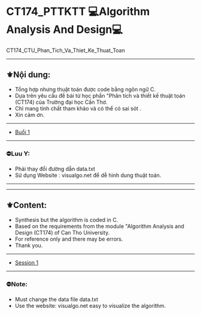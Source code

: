 # CT174_PTTKTT                                                 💻Algorithm Analysis And Design💻
CT174_CTU_Phan_Tich_Va_Thiet_Ke_Thuat_Toan

---
## ⚜️Nội dung:
- Tổng hợp nhưng thuật toán được code bằng ngôn ngữ C.
- Dựa trên yêu cầu đề bài từ học phần "Phân tích và thiết kế thuật toán (CT174) của Trường đại học Cần Thơ.
- Chỉ mang tính chất tham khảo và có thể có sai sót .
- Xin cảm ơn.
---
- [Buổi 1](https://github.com/TaiTitans/CT174_PTTKTT_Algorithm_Analysis_And_Design/blob/main/Buoi1/Buoi1.md)
---
### ⛔Luu Y: 
- Phải thay đổi đường dẫn data.txt
- Sử dụng Website : visualgo.net để dễ hình dung thuật toán.
---
---
## ⚜️Content:
- Synthesis but the algorithm is coded in C.
- Based on the requirements from the module "Algorithm Analysis and Design (CT174) of Can Tho University.
- For reference only and there may be errors.
- Thank you.
---
- [Session 1](https://github.com/TaiTitans/CT174_PTTKTT_Algorithm_Analysis_And_Design/blob/main/Buoi1/Buoi1.md)
---
### ⛔Note: 
- Must change the data file data.txt
- Use the website: visualgo.net easy to visualize the algorithm.
